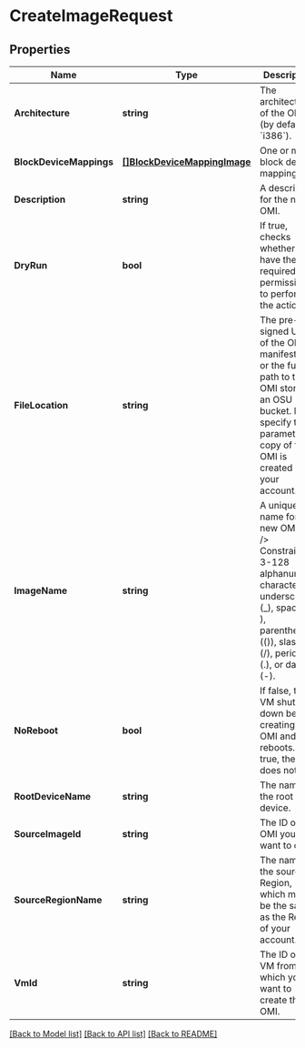 # CreateImageRequest

## Properties

Name | Type | Description | Notes
------------ | ------------- | ------------- | -------------
**Architecture** | **string** | The architecture of the OMI (by default, &#x60;i386&#x60;). | [optional] 
**BlockDeviceMappings** | [**[]BlockDeviceMappingImage**](BlockDeviceMappingImage.md) | One or more block device mappings. | [optional] 
**Description** | **string** | A description for the new OMI. | [optional] 
**DryRun** | **bool** | If true, checks whether you have the required permissions to perform the action. | [optional] 
**FileLocation** | **string** | The pre-signed URL of the OMI manifest file, or the full path to the OMI stored in an OSU bucket. If you specify this parameter, a copy of the OMI is created in your account. | [optional] 
**ImageName** | **string** | A unique name for the new OMI.&lt;br /&gt; Constraints: 3-128 alphanumeric characters, underscores (_), spaces ( ), parentheses (()), slashes (/), periods (.), or dashes (-). | [optional] 
**NoReboot** | **bool** | If false, the VM shuts down before creating the OMI and then reboots. If true, the VM does not. | [optional] 
**RootDeviceName** | **string** | The name of the root device. | [optional] 
**SourceImageId** | **string** | The ID of the OMI you want to copy. | [optional] 
**SourceRegionName** | **string** | The name of the source Region, which must be the same as the Region of your account. | [optional] 
**VmId** | **string** | The ID of the VM from which you want to create the OMI. | [optional] 

[[Back to Model list]](../README.md#documentation-for-models) [[Back to API list]](../README.md#documentation-for-api-endpoints) [[Back to README]](../README.md)


